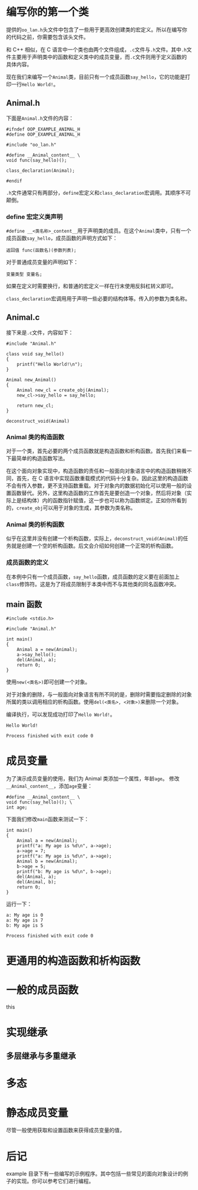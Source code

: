 # 编写你的第一个类
提供的`oo_lan.h`头文件中包含了一些用于更高效创建类的宏定义。所以在编写你的代码之前，你需要包含该头文件。

和 C++ 相似，在 C 语言中一个类也由两个文件组成，`.c`文件与`.h`文件。其中`.h`文件主要用于声明类中的函数和定义类中的成员变量，而`.c`文件则用于定义函数的具体内容。

现在我们来编写一个`Animal`类，目前只有一个成员函数`say_hello`，它的功能是打印一行`Hello World!`。

## Animal.h

下面是`Animal.h`文件的内容：

```
#ifndef OOP_EXAMPLE_ANIMAL_H
#define OOP_EXAMPLE_ANIMAL_H

#include "oo_lan.h"

#define __Animal_content__ \
void func(say_hello)();

class_declaration(Animal);

#endif
```

`.h`文件通常只有两部分，`define`宏定义和`class_declaration`宏调用。其顺序不可颠倒。

### define 宏定义类声明
`#define __<类名称>_content__`用于声明类的成员。在这个`Animal`类中，只有一个成员函数`say_hello`，成员函数的声明方式如下：

```
返回值 func(函数名)(参数列表);
```

对于普通成员变量的声明如下：

```
变量类型 变量名;
```

如果在定义时需要换行，和普通的宏定义一样在行末使用反斜杠转义即可。

`class_declaration`宏调用用于声明一些必要的结构体等。传入的参数为类名称。

## Animal.c

接下来是`.c`文件，内容如下：

```
#include "Animal.h"

class void say_hello()
{
    printf("Hello World!\n");
}

Animal new_Animal()
{
    Animal new_cl = create_obj(Animal);
    new_cl->say_hello = say_hello;

    return new_cl;
}

deconstruct_void(Animal)
```

### Animal 类的构造函数
对于一个类，首先必要的两个成员函数就是构造函数和析构函数。首先我们来看一下最简单的构造函数写法。

在这个面向对象实现中，构造函数的责任和一般面向对象语言中的构造函数稍微不同，首先，在 C 语言中实现函数重载模式的代码十分复杂。因此这里的构造函数不会有传入参数，更不支持函数重载。对于对象内的数据初始化可以使用一般的设置函数替代。另外，这里构造函数的工作首先是要创造一个对象，然后将对象（实际上是结构体）内的函数指针赋值，这一步也可以称为函数绑定。正如你所看到的，`create_obj`可以用于对象的生成，其参数为类名称。

### Animal 类的析构函数
似乎在这里并没有创建一个析构函数，实际上，`deconstruct_void(Animal)`的任务就是创建一个空的析构函数。后文会介绍如何创建一个正常的析构函数。

### 成员函数的定义
在本例中只有一个成员函数，`say_hello`函数，成员函数的定义要在前面加上`class`修饰符。这是为了将成员限制于本类中而不与其他类的同名函数冲突。

## main 函数
```
#include <stdio.h>

#include "Animal.h"

int main()
{
    Animal a = new(Animal);
    a->say_hello();
    del(Animal, a);
    return 0;
}
```

使用`new(<类名>)`即可创建一个对象。

对于对象的删除，与一般面向对象语言有所不同的是，删除时需要指定删除的对象所属的类以调用相应的析构函数。使用`del(<类名>, <对象>)`来删除一个对象。

编译执行，可以发现成功打印了`Hello World!`。

```
Hello World!

Process finished with exit code 0
```
# 成员变量
为了演示成员变量的使用，我们为 Animal 类添加一个属性，年龄`age`。
修改`__Animal_content__`，添加`age`变量：

```
#define __Animal_content__ \
void func(say_hello)(); \
int age;
```

下面我们修改`main`函数来测试一下：

```
int main()
{
    Animal a = new(Animal);
    printf("a: My age is %d\n", a->age);
    a->age = 7;
    printf("a: My age is %d\n", a->age);
    Animal b = new(Animal);
    b->age = 5;
    printf("b: My age is %d\n", b->age);
    del(Animal, a);
    del(Animal, b);
    return 0;
}
```

运行一下：

```
a: My age is 0
a: My age is 7
b: My age is 5

Process finished with exit code 0
```

# 更通用的构造函数和析构函数

# 一般的成员函数
this

# 实现继承

## 多层继承与多重继承

# 多态

# 静态成员变量
尽管一般使用获取和设置函数来获得成员变量的值，

# 后记
example 目录下有一些编写的示例程序。其中包括一些常见的面向对象设计的例子的实现。你可以参考它们进行编程。
